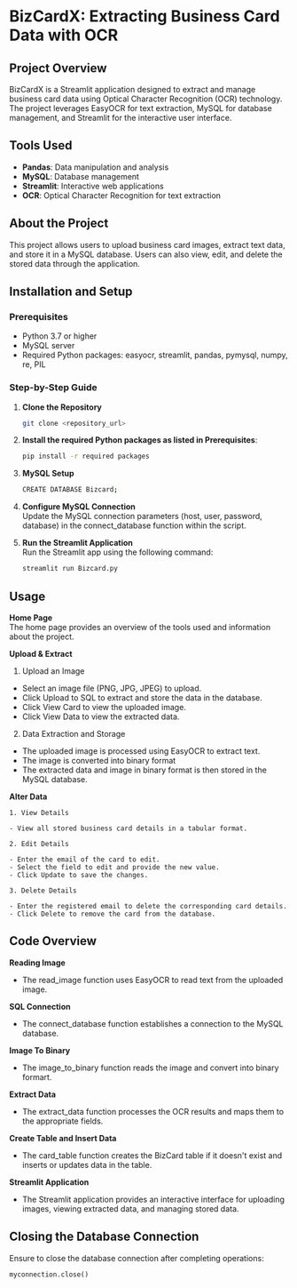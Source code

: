 # BizCardX: Extracting Business Card Data with OCR

## Project Overview
BizCardX is a Streamlit application designed to extract and manage business card data using Optical Character Recognition (OCR) technology. The project leverages EasyOCR for text extraction, MySQL for database management, and Streamlit for the interactive user interface.

## Tools Used
- **Pandas**: Data manipulation and analysis
- **MySQL**: Database management
- **Streamlit**: Interactive web applications
- **OCR**: Optical Character Recognition for text extraction

## About the Project
This project allows users to upload business card images, extract text data, and store it in a MySQL database. Users can also view, edit, and delete the stored data through the application.

## Installation and Setup

### Prerequisites
- Python 3.7 or higher
- MySQL server
- Required Python packages: easyocr, streamlit, pandas, pymysql, numpy, re, PIL

### Step-by-Step Guide

1. **Clone the Repository**
   ```bash
   git clone <repository_url>
    ```
2. **Install the required Python packages as listed in Prerequisites**:
    ```bash
    pip install -r required packages
    ```
3. **MySQL Setup**
    ```bash
    CREATE DATABASE Bizcard;
    ```
4. **Configure MySQL Connection**    
    Update the MySQL connection parameters (host, user, password, database) in the connect_database function within the script.

5. **Run the Streamlit Application**   
    Run the Streamlit app using the following command:
    ```bash
    streamlit run Bizcard.py
    ```

## Usage

**Home Page**   
    The home page provides an overview of the tools used and information about the project.

**Upload & Extract**

1. Upload an Image

- Select an image file (PNG, JPG, JPEG) to upload.
- Click Upload to SQL to extract and store the data in the database.
- Click View Card to view the uploaded image.
- Click View Data to view the extracted data.

2. Data Extraction and Storage

- The uploaded image is processed using EasyOCR to extract text.
- The image is converted into binary format
- The extracted data and image in binary format is then stored in the MySQL database.

**Alter Data**

    1. View Details

    - View all stored business card details in a tabular format.
    
    2. Edit Details

    - Enter the email of the card to edit.
    - Select the field to edit and provide the new value.
    - Click Update to save the changes.
    
    3. Delete Details

    - Enter the registered email to delete the corresponding card details.
    - Click Delete to remove the card from the database.    


## Code Overview

**Reading Image**
- The read_image function uses EasyOCR to read text from the uploaded image.

**SQL Connection**
- The connect_database function establishes a connection to the MySQL database.

**Image To Binary**
- The image_to_binary function reads the image and convert into binary formart.

**Extract Data**
- The extract_data function processes the OCR results and maps them to the appropriate fields.

**Create Table and Insert Data**
- The card_table function creates the BizCard table if it doesn't exist and inserts or updates data in the table.

**Streamlit Application**
- The Streamlit application provides an interactive interface for uploading images, viewing extracted data, and managing stored data.

## Closing the Database Connection
Ensure to close the database connection after completing operations:
```python
myconnection.close()
